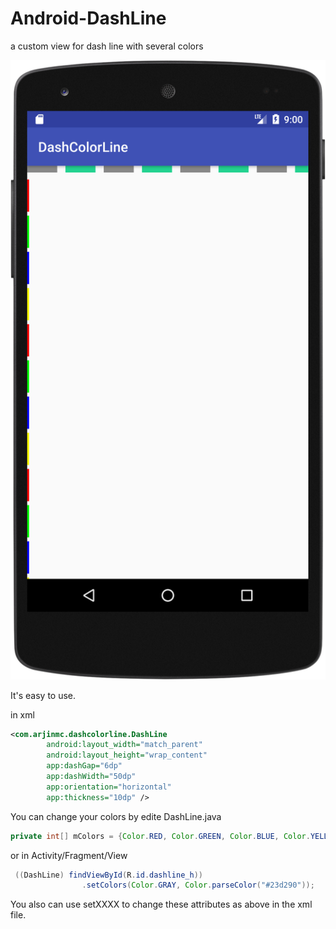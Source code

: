 # Android-DashLine
a custom view for dash line with several colors

![img](https://github.com/arjinmc/Android-DashLine/blob/master/images/device-2017-07-13-210133.png) 

It's easy to use.

in xml

```xml
<com.arjinmc.dashcolorline.DashLine
        android:layout_width="match_parent"
        android:layout_height="wrap_content"
        app:dashGap="6dp"
        app:dashWidth="50dp"
        app:orientation="horizontal"
        app:thickness="10dp" />
```

You can change your colors by edite DashLine.java

```java
private int[] mColors = {Color.RED, Color.GREEN, Color.BLUE, Color.YELLOW};
```

or in Activity/Fragment/View
```java
 ((DashLine) findViewById(R.id.dashline_h))
                .setColors(Color.GRAY, Color.parseColor("#23d290"));
```

You also can use setXXXX to change these attributes as above in the xml file.
